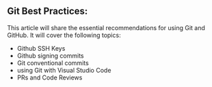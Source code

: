 ## Git Best Practices:

This article will share the essential recommendations for using Git and GitHub. It will cover the following topics:
* Github SSH Keys
* Github signing commits
* Git conventional commits
* using Git with Visual Studio Code
* PRs and Code Reviews